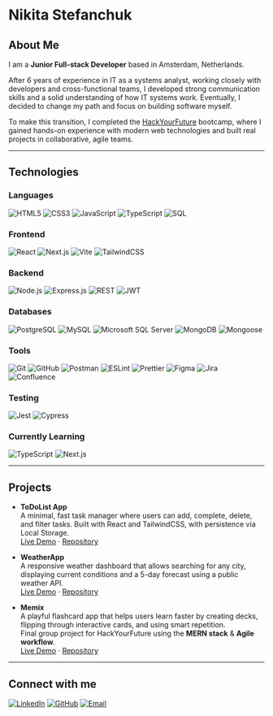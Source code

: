 # Nikita Stefanchuk

## About Me
I am a **Junior Full-stack Developer** based in Amsterdam, Netherlands.

After 6 years of experience in IT as a systems analyst, working closely with developers and cross-functional teams, I developed strong communication skills and a solid understanding of how IT systems work. Eventually, I decided to change my path and focus on building software myself.

To make this transition, I completed the [HackYourFuture](https://www.hackyourfuture.net/) bootcamp, where I gained hands-on experience with modern web technologies and built real projects in collaborative, agile teams.

---

## Technologies

### Languages
![HTML5](https://img.shields.io/badge/-HTML5-E34F26?logo=html5&logoColor=white&style=for-the-badge)
![CSS3](https://img.shields.io/badge/-CSS3-1572B6?logo=css3&logoColor=white&style=for-the-badge)
![JavaScript](https://img.shields.io/badge/-JavaScript-F7DF1E?logo=javascript&logoColor=000&style=for-the-badge)
![TypeScript](https://img.shields.io/badge/-TypeScript-3178C6?logo=typescript&logoColor=white&style=for-the-badge)
![SQL](https://img.shields.io/badge/-SQL-4479A1?logo=mysql&logoColor=white&style=for-the-badge)

### Frontend
![React](https://img.shields.io/badge/-React-61DAFB?logo=react&logoColor=000&style=for-the-badge)
![Next.js](https://img.shields.io/badge/-Next.js-000000?logo=nextdotjs&logoColor=white&style=for-the-badge)
![Vite](https://img.shields.io/badge/-Vite-646CFF?logo=vite&logoColor=fff&style=for-the-badge)
![TailwindCSS](https://img.shields.io/badge/-TailwindCSS-38B2AC?logo=tailwind-css&logoColor=white&style=for-the-badge)

### Backend
![Node.js](https://img.shields.io/badge/-Node.js-339933?logo=nodedotjs&logoColor=white&style=for-the-badge)
![Express.js](https://img.shields.io/badge/-Express.js-000000?logo=express&logoColor=white&style=for-the-badge)
![REST](https://img.shields.io/badge/-REST%20APIs-0052CC?style=for-the-badge)
![JWT](https://img.shields.io/badge/-JWT-000000?logo=jsonwebtokens&logoColor=white&style=for-the-badge)

### Databases
![PostgreSQL](https://img.shields.io/badge/-PostgreSQL-336791?logo=postgresql&logoColor=white&style=for-the-badge)
![MySQL](https://img.shields.io/badge/-MySQL-4479A1?logo=mysql&logoColor=white&style=for-the-badge)
![Microsoft SQL Server](https://img.shields.io/badge/-Microsoft%20SQL%20Server-CC2927?logo=microsoftsqlserver&logoColor=white&style=for-the-badge)
![MongoDB](https://img.shields.io/badge/-MongoDB-47A248?logo=mongodb&logoColor=white&style=for-the-badge)
![Mongoose](https://img.shields.io/badge/-Mongoose-880000?style=for-the-badge)

### Tools
![Git](https://img.shields.io/badge/-Git-F05032?logo=git&logoColor=white&style=for-the-badge)
![GitHub](https://img.shields.io/badge/-GitHub-181717?logo=github&logoColor=white&style=for-the-badge)
![Postman](https://img.shields.io/badge/-Postman-FF6C37?logo=postman&logoColor=white&style=for-the-badge)
![ESLint](https://img.shields.io/badge/-ESLint-4B32C3?logo=eslint&logoColor=white&style=for-the-badge)
![Prettier](https://img.shields.io/badge/-Prettier-F7B93E?logo=prettier&logoColor=000&style=for-the-badge)
![Figma](https://img.shields.io/badge/-Figma-F24E1E?logo=figma&logoColor=white&style=for-the-badge)
![Jira](https://img.shields.io/badge/-Jira-0052CC?logo=jira&logoColor=white&style=for-the-badge)
![Confluence](https://img.shields.io/badge/-Confluence-172B4D?logo=confluence&logoColor=white&style=for-the-badge)


### Testing
![Jest](https://img.shields.io/badge/-Jest-C21325?logo=jest&logoColor=white&style=for-the-badge)
![Cypress](https://img.shields.io/badge/-Cypress-17202C?logo=cypress&logoColor=white&style=for-the-badge)

### Currently Learning
![TypeScript](https://img.shields.io/badge/-Advanced%20TypeScript-3178C6?logo=typescript&logoColor=white&style=for-the-badge)
![Next.js](https://img.shields.io/badge/-Next.js%20App%20Router-000000?logo=nextdotjs&logoColor=white&style=for-the-badge)


---

## Projects  

- **ToDoList App**  
  A minimal, fast task manager where users can add, complete, delete, and filter tasks. Built with React and TailwindCSS, with persistence via Local Storage.  
  [Live Demo](https://nstefanchuk-todolistapp.netlify.app/) · [Repository](https://github.com/NStefanchuk/ToDoList-App)  

- **WeatherApp**  
  A responsive weather dashboard that allows searching for any city, displaying current conditions and a 5-day forecast using a public weather API.  
  [Live Demo](<your-netlify-or-vercel-link>) · [Repository](https://github.com/NStefanchuk/WeatherApp)  

- **Memix**  
  A playful flashcard app that helps users learn faster by creating decks, flipping through interactive cards, and using smart repetition.  
  Final group project for HackYourFuture using the **MERN stack** & **Agile workflow**.  
  [Live Demo](https://c52b.hyf.dev) · [Repository](https://github.com/HackYourFutureProjects/c52-final-project-group-B)  


---

## Connect with me
[![LinkedIn](https://img.shields.io/badge/-LinkedIn-0A66C2?logo=linkedin&logoColor=white&style=for-the-badge)](https://www.linkedin.com/in/nikitastefanchuk/)
[![GitHub](https://img.shields.io/badge/-GitHub-181717?logo=github&logoColor=white&style=for-the-badge)](https://github.com/NStefanchuk)
[![Email](https://img.shields.io/badge/-Email-D14836?logo=gmail&logoColor=white&style=for-the-badge)](mailto:nik.stefanchuk@gmail.com)
